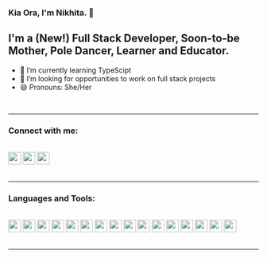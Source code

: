 ### Kia Ora, I'm Nikhita.  👋

## I'm a (New!) Full Stack Developer, Soon-to-be Mother, Pole Dancer, Learner and Educator.  

- 🌱 I’m currently learning TypeScipt
- 👯 I’m looking for opportunities to work on full stack projects  
- 😄 Pronouns: She/Her

<br/>

---


### Connect with me:

<br/>
<div>
<a href="https://www.linkedin.com/in/nikhitakhanduri/" target="_blank"><img src="https://img.shields.io/badge/-LinkedIn-0A66C2?logo=LinkedIn&logoColor=white&style=flat-square" height="25"></a>
<a href="https://k.nikhita@gmail.com" target="_blank"><img src="https://img.shields.io/badge/-Gmail-EA4335?logo=Gmail&logoColor=white&style=flat-square" height="25"></a>
<a href="https://www.instagram.com/hindipendentgirl/" target="_blank"><img src="https://img.shields.io/badge/-Instagram-E4405F?logo=Instagram&logoColor=white&style=flat-square" height="25"></a>
</div>
<br/>

---

### Languages and Tools:
<br/>
<div>
<img src="https://img.shields.io/badge/-Visual%20Studio%20Code-007ACC?logo=Visual-Studio-Code&logoColor=white&style=flat-square" height="25">
<img src="https://img.shields.io/badge/-Git-F05032?logo=Git&logoColor=white&style=flat-square" height="25">
<img src="https://img.shields.io/badge/-GitHub-181717?logo=GitHub&logoColor=white&style=flat-square" height="25">
<img src="https://img.shields.io/badge/-HTML5-E34F26?logo=HTML5&logoColor=white&style=flat-square" height="25">
<img src="https://img.shields.io/badge/-CSS-1572B6?logo=CSS3&logoColor=white&style=flat-square" height="25">
<img src="https://img.shields.io/badge/-JavaScript-F7DF1E?logo=JavaScript&logoColor=white&style=flat-square" height="25">
<img src="https://img.shields.io/badge/-NodeJS-339933?logo=Node.js&logoColor=white&style=flat-square" height="25">
<img src="https://img.shields.io/badge/-Express-000000?logo=express&logoColor=white&style=flat-square" height="25">
<img src="https://img.shields.io/badge/-SQLite-003B57?logo=SQLite&logoColor=white&style=flat-square" height="25">
<img src="https://img.shields.io/badge/-Jest-C21325?logo=Jest&logoColor=white&style=flat-square" height="25">
<img src="https://img.shields.io/badge/-React-61DAFB?logo=React&logoColor=white&style=flat-square" height="25">
<img src="https://img.shields.io/badge/-Redux-764ABC?logo=Redux&logoColor=white&style=flat-square" height="25">
<img src="https://img.shields.io/badge/-Heroku-430098?logo=Heroku&logoColor=white&style=flat-square" height="25">
<img src="https://img.shields.io/badge/-Auth0-EB5424?logo=Auth0&logoColor=white&style=flat-square" height="25">
<img src="https://img.shields.io/badge/-Next.js-000000?logo=Next.js&logoColor=white&style=flat-square" height="25">
<img src="https://img.shields.io/badge/-Sass-CC6699?logo=Sass&logoColor=white&style=flat-square" height="25">
</div>

<br/>

---

[instagram]: 
[linkedin]: 

